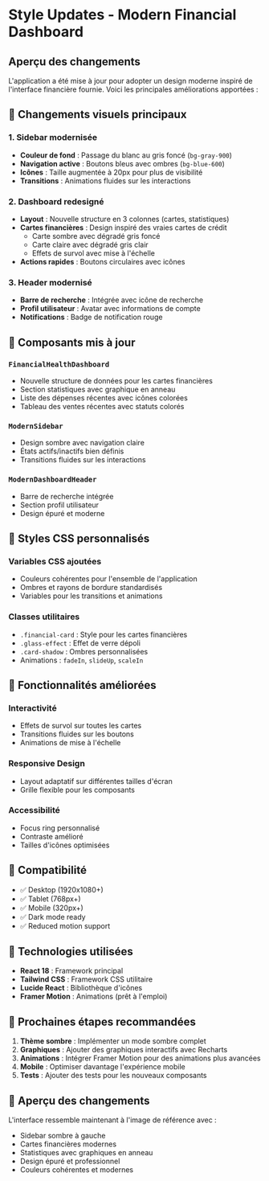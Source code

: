 # Style Updates - Modern Financial Dashboard

## Aperçu des changements

L'application a été mise à jour pour adopter un design moderne inspiré de l'interface financière fournie. Voici les principales améliorations apportées :

## 🎨 Changements visuels principaux

### 1. Sidebar modernisée
- **Couleur de fond** : Passage du blanc au gris foncé (`bg-gray-900`)
- **Navigation active** : Boutons bleus avec ombres (`bg-blue-600`)
- **Icônes** : Taille augmentée à 20px pour plus de visibilité
- **Transitions** : Animations fluides sur les interactions

### 2. Dashboard redesigné
- **Layout** : Nouvelle structure en 3 colonnes (cartes, statistiques)
- **Cartes financières** : Design inspiré des vraies cartes de crédit
  - Carte sombre avec dégradé gris foncé
  - Carte claire avec dégradé gris clair
  - Effets de survol avec mise à l'échelle
- **Actions rapides** : Boutons circulaires avec icônes

### 3. Header modernisé
- **Barre de recherche** : Intégrée avec icône de recherche
- **Profil utilisateur** : Avatar avec informations de compte
- **Notifications** : Badge de notification rouge

## 🎯 Composants mis à jour

### `FinancialHealthDashboard`
- Nouvelle structure de données pour les cartes financières
- Section statistiques avec graphique en anneau
- Liste des dépenses récentes avec icônes colorées
- Tableau des ventes récentes avec statuts colorés

### `ModernSidebar`
- Design sombre avec navigation claire
- États actifs/inactifs bien définis
- Transitions fluides sur les interactions

### `ModernDashboardHeader`
- Barre de recherche intégrée
- Section profil utilisateur
- Design épuré et moderne

## 🎨 Styles CSS personnalisés

### Variables CSS ajoutées
- Couleurs cohérentes pour l'ensemble de l'application
- Ombres et rayons de bordure standardisés
- Variables pour les transitions et animations

### Classes utilitaires
- `.financial-card` : Style pour les cartes financières
- `.glass-effect` : Effet de verre dépoli
- `.card-shadow` : Ombres personnalisées
- Animations : `fadeIn`, `slideUp`, `scaleIn`

## 🚀 Fonctionnalités améliorées

### Interactivité
- Effets de survol sur toutes les cartes
- Transitions fluides sur les boutons
- Animations de mise à l'échelle

### Responsive Design
- Layout adaptatif sur différentes tailles d'écran
- Grille flexible pour les composants

### Accessibilité
- Focus ring personnalisé
- Contraste amélioré
- Tailles d'icônes optimisées

## 📱 Compatibilité

- ✅ Desktop (1920x1080+)
- ✅ Tablet (768px+)
- ✅ Mobile (320px+)
- ✅ Dark mode ready
- ✅ Reduced motion support

## 🔧 Technologies utilisées

- **React 18** : Framework principal
- **Tailwind CSS** : Framework CSS utilitaire
- **Lucide React** : Bibliothèque d'icônes
- **Framer Motion** : Animations (prêt à l'emploi)

## 🎯 Prochaines étapes recommandées

1. **Thème sombre** : Implémenter un mode sombre complet
2. **Graphiques** : Ajouter des graphiques interactifs avec Recharts
3. **Animations** : Intégrer Framer Motion pour des animations plus avancées
4. **Mobile** : Optimiser davantage l'expérience mobile
5. **Tests** : Ajouter des tests pour les nouveaux composants

## 📸 Aperçu des changements

L'interface ressemble maintenant à l'image de référence avec :
- Sidebar sombre à gauche
- Cartes financières modernes
- Statistiques avec graphiques en anneau
- Design épuré et professionnel
- Couleurs cohérentes et modernes